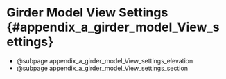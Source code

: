 Girder Model View Settings {#appendix_a_girder_model_View_settings}
==============================================

* @subpage appendix_a_girder_model_View_settings_elevation
* @subpage appendix_a_girder_model_View_settings_section